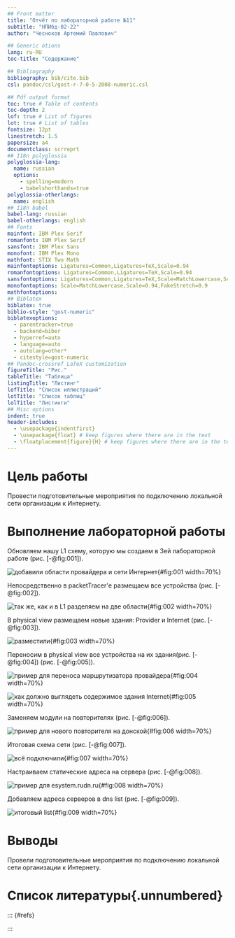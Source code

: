 ```yaml
---
## Front matter
title: "Отчёт по лабораторной работе №11"
subtitle: "НПИбд-02-22"
author: "Чесноков Артемий Павлович"

## Generic otions
lang: ru-RU
toc-title: "Содержание"

## Bibliography
bibliography: bib/cite.bib
csl: pandoc/csl/gost-r-7-0-5-2008-numeric.csl

## Pdf output format
toc: true # Table of contents
toc-depth: 2
lof: true # List of figures
lot: true # List of tables
fontsize: 12pt
linestretch: 1.5
papersize: a4
documentclass: scrreprt
## I18n polyglossia
polyglossia-lang:
  name: russian
  options:
	- spelling=modern
	- babelshorthands=true
polyglossia-otherlangs:
  name: english
## I18n babel
babel-lang: russian
babel-otherlangs: english
## Fonts
mainfont: IBM Plex Serif
romanfont: IBM Plex Serif
sansfont: IBM Plex Sans
monofont: IBM Plex Mono
mathfont: STIX Two Math
mainfontoptions: Ligatures=Common,Ligatures=TeX,Scale=0.94
romanfontoptions: Ligatures=Common,Ligatures=TeX,Scale=0.94
sansfontoptions: Ligatures=Common,Ligatures=TeX,Scale=MatchLowercase,Scale=0.94
monofontoptions: Scale=MatchLowercase,Scale=0.94,FakeStretch=0.9
mathfontoptions:
## Biblatex
biblatex: true
biblio-style: "gost-numeric"
biblatexoptions:
  - parentracker=true
  - backend=biber
  - hyperref=auto
  - language=auto
  - autolang=other*
  - citestyle=gost-numeric
## Pandoc-crossref LaTeX customization
figureTitle: "Рис."
tableTitle: "Таблица"
listingTitle: "Листинг"
lofTitle: "Список иллюстраций"
lotTitle: "Список таблиц"
lolTitle: "Листинги"
## Misc options
indent: true
header-includes:
  - \usepackage{indentfirst}
  - \usepackage{float} # keep figures where there are in the text
  - \floatplacement{figure}{H} # keep figures where there are in the text
---
```


# Цель работы

Провести подготовительные мероприятия по подключению локальной сети
организации к Интернету.


# Выполнение лабораторной работы

Обновляем нашу L1 схему, которую мы создаем в 3ей лабораторной работе (рис. [-@fig:001]).

![добавили области провайдера и сети Интернет ](image/1.png){#fig:001 width=70%}

Непосредственно в packetTracer'е размещаем все устройства (рис. [-@fig:002]).

![так же, как и в L1 разделяем на две области](image/2.png){#fig:002 width=70%}

В physical view размещаем новые здания: Provider и Internet (рис. [-@fig:003]).

![разместили](image/3.png){#fig:003 width=70%}

Переносим в physical view все устройства на их здания(рис. [-@fig:004]) (рис. [-@fig:005]).

![пример для переноса маршрутизатора провайдера](image/4.png){#fig:004 width=70%}

![как должно выглядеть содержимое здания Internet](image/5.png){#fig:005 width=70%}

Заменяем модули на повторителях (рис. [-@fig:006]).

![пример для нового повторителя на донской](image/6.png){#fig:006 width=70%}

Итоговая схема сети (рис. [-@fig:007]).

![всё подключили](image/7.png){#fig:007 width=70%}

Настраиваем статические адреса на сервера (рис. [-@fig:008]).

![пример для esystem.rudn.ru](image/8.png){#fig:008 width=70%}

Добавляем адреса серверов в dns list (рис. [-@fig:009]).

![итоговый list](image/9.png){#fig:009 width=70%}


# Выводы

Провели подготовительные мероприятия по подключению локальной сети
организации к Интернету.


# Список литературы{.unnumbered}

::: {#refs}

:::
